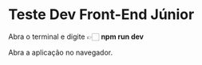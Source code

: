 <h1>Teste Dev Front-End Júnior</h1>
<p>Abra o terminal e digite 👉🏻 <strong>npm run dev</strong></p>
<p>Abra a aplicação no navegador.</p>